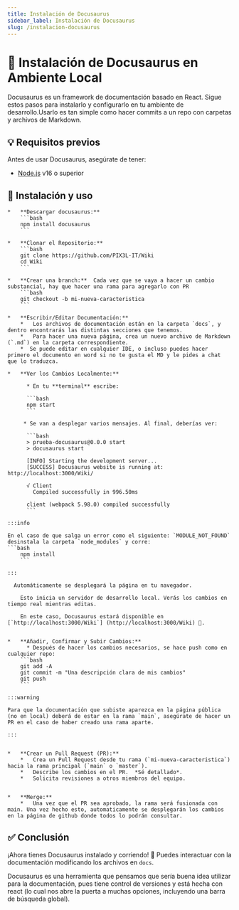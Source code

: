 ```yaml
---
title: Instalación de Docusaurus
sidebar_label: Instalación de Docusaurus
slug: /instalacion-docusaurus
---
```


# 📌 Instalación de Docusaurus en Ambiente Local

Docusaurus es un framework de documentación basado en React. Sigue estos pasos para instalarlo y configurarlo en tu ambiente de desarrollo.Usarlo es tan simple como hacer commits a un repo con carpetas y archivos de Markdown.

## 💡 Requisitos previos
Antes de usar Docusaurus, asegúrate de tener:
- [Node.js](https://nodejs.org/) v16 o superior



## 🎯 Instalación y uso


    *   **Descargar docusaurus:**
        ```bash
        npm install docusaurus
        ```

    *   **Clonar el Repositorio:**
        ```bash
        git clone https://github.com/PIX3L-IT/Wiki
        cd Wiki
        ```

    *   **Crear una branch:**  Cada vez que se vaya a hacer un cambio substancial, hay que hacer una rama para agregarlo con PR
        ```bash
        git checkout -b mi-nueva-caracteristica
        ```

    *   **Escribir/Editar Documentación:**
        *   Los archivos de documentación están en la carpeta `docs`, y dentro encontrarás las distintas secciones que tenemos.
        *   Para hacer una nueva página, crea un nuevo archivo de Markdown (`.md`) en la carpeta correspondiente.
        *  Se puede editar en cualquier IDE, o incluso puedes hacer primero el documento en word si no te gusta el MD y le pides a chat que lo traduzca.

    *   **Ver los Cambios Localmente:**

          * En tu **terminal** escribe:

          ```bash
          npm start
          ```

         * Se van a desplegar varios mensajes. Al final, deberías ver:

          ```bash
          > prueba-docusaurus@0.0.0 start
          > docusaurus start

          [INFO] Starting the development server...
          [SUCCESS] Docusaurus website is running at: http://localhost:3000/Wiki/

          √ Client
            Compiled successfully in 996.50ms

          client (webpack 5.98.0) compiled successfully
          ```

    :::info

    En el caso de que salga un error como el siguiente: `MODULE_NOT_FOUND` desinstala la carpeta `node_modules` y corre:
    ```bash
        npm install
        ```

    :::

      Automáticamente se desplegará la página en tu navegador. 

        Esto inicia un servidor de desarrollo local. Verás los cambios en tiempo real mientras editas.

        En este caso, Docusaurus estará disponible en [`http://localhost:3000/Wiki`] (http://localhost:3000/Wiki) 🚀.
       

    *   **Añadir, Confirmar y Subir Cambios:**
          * Después de hacer los cambios necesarios, se hace push como en cualquier repo:
        ```bash
        git add -A
        git commit -m "Una descripción clara de mis cambios"
        git push
        ```

    :::warning

    Para que la documentación que subiste aparezca en la página pública (no en local) deberá de estar en la rama `main`, asegúrate de hacer un PR en el caso de haber creado una rama aparte.

    :::


    *   **Crear un Pull Request (PR):**
        *   Crea un Pull Request desde tu rama (`mi-nueva-caracteristica`) hacia la rama principal (`main` o `master`).
        *   Describe los cambios en el PR.  *Sé detallado*.
        *   Solicita revisiones a otros miembros del equipo.


    *   **Merge:**
        *   Una vez que el PR sea aprobado, la rama será fusionada con main. Una vez hecho esto, automaticamente se desplegarán los cambios en la página de github donde todos lo podrán consultar.

## ✅ Conclusión
¡Ahora tienes Docusaurus instalado y corriendo! 🎉 Puedes interactuar con la documentación modificando los archivos en `docs`.

Docusaurus es una herramienta que pensamos que sería buena idea utilizar para la documentación, pues tiene control de versiones y está hecha con react (lo cual nos abre la puerta a muchas opciones, incluyendo una barra de búsqueda global). 
